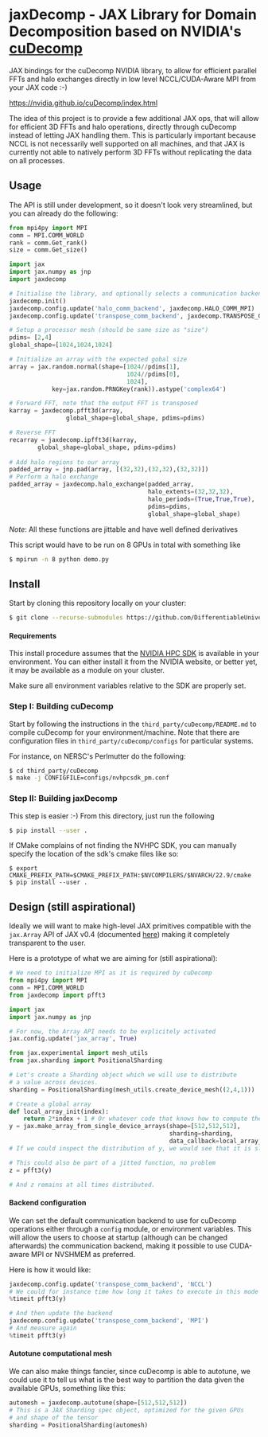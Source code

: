 # jaxDecomp - JAX Library for Domain Decomposition based on NVIDIA's [cuDecomp](https://nvidia.github.io/cuDecomp/index.html)
JAX bindings for the cuDecomp NVIDIA library, to allow for efficient parallel FFTs and halo exchanges directly in low level NCCL/CUDA-Aware MPI from your JAX code :-)

https://nvidia.github.io/cuDecomp/index.html

The idea of this project is to provide a few additional JAX ops, that will allow for efficient 3D FFTs and halo operations, directly through cuDecomp instead of letting JAX handling them. This is particularly important because NCCL is not necessarily well supported on all machines, and that JAX is currently not able to natively perform 3D FFTs without replicating the data on all processes.

## Usage

The API is still under development, so it doesn't look very streamlined, but you
can already do the following:
```python
from mpi4py import MPI
comm = MPI.COMM_WORLD
rank = comm.Get_rank()
size = comm.Get_size()

import jax
import jax.numpy as jnp
import jaxdecomp

# Initialise the library, and optionally selects a communication backend (defaults to NCCL)
jaxdecomp.init()
jaxdecomp.config.update('halo_comm_backend', jaxdecomp.HALO_COMM_MPI)
jaxdecomp.config.update('transpose_comm_backend', jaxdecomp.TRANSPOSE_COMM_MPI_A2A)

# Setup a processor mesh (should be same size as "size")
pdims= [2,4]
global_shape=[1024,1024,1024]

# Initialize an array with the expected gobal size
array = jax.random.normal(shape=[1024//pdims[1], 
                                 1024//pdims[0], 
                                 1024], 
            key=jax.random.PRNGKey(rank)).astype('complex64')

# Forward FFT, note that the output FFT is transposed
karray = jaxdecomp.pfft3d(array, 
                global_shape=global_shape, pdims=pdims)

# Reverse FFT
recarray = jaxdecomp.ipfft3d(karray, 
        global_shape=global_shape, pdims=pdims)
        
# Add halo regions to our array
padded_array = jnp.pad(array, [(32,32),(32,32),(32,32)])
# Perform a halo exchange
padded_array = jaxdecomp.halo_exchange(padded_array,
                                       halo_extents=(32,32,32),
                                       halo_periods=(True,True,True),
                                       pdims=pdims,
                                       global_shape=global_shape)
```
*Note*: All these functions are jittable and have well defined derivatives

This script would have to be run on 8 GPUs in total with something like
```bash
$ mpirun -n 8 python demo.py
```

## Install

Start by cloning this repository locally on your cluster:
```bash
$ git clone --recurse-submodules https://github.com/DifferentiableUniverseInitiative/jaxDecomp
```

#### Requirements

This install procedure assumes that the [NVIDIA HPC SDK](https://developer.nvidia.com/hpc-sdk) is available in your environment. You can either install it from the NVIDIA website, or better yet, it may be available as a module on your cluster.

Make sure all environment variables relative to the SDK are properly set.

### Step I: Building cuDecomp

Start by following the instructions in the `third_party/cuDecomp/README.md` to compile 
cuDecomp for your environment/machine. 
Note that there are configuration files in `third_party/cuDecomp/configs` for particular systems.

For instance, on NERSC's Perlmutter do the following:
```bash
$ cd third_party/cuDecomp
$ make -j CONFIGFILE=configs/nvhpcsdk_pm.conf
```

### Step II: Building jaxDecomp

This step is easier :-) From this directory, just run the following
```bash
$ pip install --user .
```
If CMake complains of not finding the NVHPC SDK, you can manually specify the location
of the sdk's cmake files like so:
```
$ export CMAKE_PREFIX_PATH=$CMAKE_PREFIX_PATH:$NVCOMPILERS/$NVARCH/22.9/cmake
$ pip install --user .
```

## Design (still aspirational)

Ideally we will want to make high-level JAX primitives compatible with the `jax.Array` API of JAX v0.4 (documented [here](https://jax.readthedocs.io/en/latest/_autosummary/jax.numpy.array.html)) making it completely transparent to the user.


Here is a prototype of what we are aiming for (still aspirational):
```python
# We need to initialize MPI as it is required by cuDecomp
from mpi4py import MPI
comm = MPI.COMM_WORLD
from jaxdecomp import pfft3

import jax
import jax.numpy as jnp

# For now, the Array API needs to be explicitely activated
jax.config.update('jax_array', True)

from jax.experimental import mesh_utils
from jax.sharding import PositionalSharding

# Let's create a Sharding object which we will use to distribute
# a value across devices.
sharding = PositionalSharding(mesh_utils.create_device_mesh((2,4,1)))

# Create a global array
def local_array_init(index):
    return 2*index + 1 # Or whatever code that knows how to compute the array's global value at 'index'
y = jax.make_array_from_single_device_arrays(shape=[512,512,512],
                                             sharding=sharding,
                                             data_callback=local_array_init)
# If we could inspect the distribution of y, we would see that it is sliced in 2 along x, and 4 along y

# This could also be part of a jitted function, no problem
z = pfft3(y)

# And z remains at all times distributed.
```

#### Backend configuration

We can set the default communication backend to use for cuDecomp operations either through a `config` module, or environment variables. This will allow the users to choose at startup (although can be changed afterwards) the communication backend, making it possible to use CUDA-aware MPI or NVSHMEM as preferred.

Here is how it would like:
```python
jaxdecomp.config.update('transpose_comm_backend', 'NCCL')
# We could for instance time how long it takes to execute in this mode
%timeit pfft3(y)

# And then update the backend 
jaxdecomp.config.update('transpose_comm_backend', 'MPI')
# And measure again
%timeit pfft3(y)
```

#### Autotune computational mesh

We can also make things fancier, since cuDecomp is able to autotune, we could use it to tell us what is the best way to partition the data given the available GPUs, something like this:
```python
automesh = jaxdecomp.autotune(shape=[512,512,512]) 
# This is a JAX Sharding spec object, optimized for the given GPUs 
# and shape of the tensor
sharding = PositionalSharding(automesh)
```
